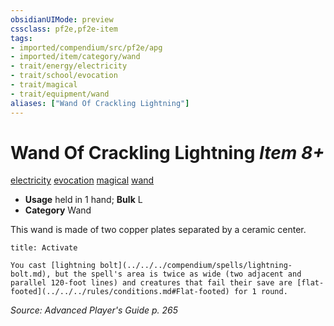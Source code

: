```yaml
---
obsidianUIMode: preview
cssclass: pf2e,pf2e-item
tags:
- imported/compendium/src/pf2e/apg
- imported/item/category/wand
- trait/energy/electricity
- trait/school/evocation
- trait/magical
- trait/equipment/wand
aliases: ["Wand Of Crackling Lightning"]
---
```

# Wand Of Crackling Lightning *Item 8+*  
[electricity](electricity.md)  [evocation](evocation.md)  [magical](magical.md)  [wand](wand.md)  

- **Usage** held in 1 hand; **Bulk** L
- **Category** Wand

This wand is made of two copper plates separated by a ceramic center.

```ad-embed-ability
title: Activate

You cast [lightning bolt](../../../compendium/spells/lightning-bolt.md), but the spell's area is twice as wide (two adjacent and parallel 120-foot lines) and creatures that fail their save are [flat-footed](../../../rules/conditions.md#Flat-footed) for 1 round.
```

*Source: Advanced Player's Guide p. 265*
